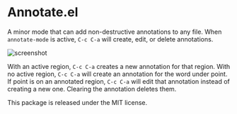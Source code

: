 Annotate.el
===========

A minor mode that can add non-destructive annotations to any file. When `annotate-mode` is active, `C-c C-a` will create, edit, or delete annotations. 

![screenshot](https://raw.githubusercontent.com/bastibe/annotate.el/master/example.png)

With an active region, `C-c C-a` creates a new annotation for that region. With no active region, `C-c C-a` will create an annotation for the word under point. If point is on an annotated region, `C-c C-a` will edit that annotation instead of creating a new one. Clearing the annotation deletes them.

This package is released under the MIT license.
